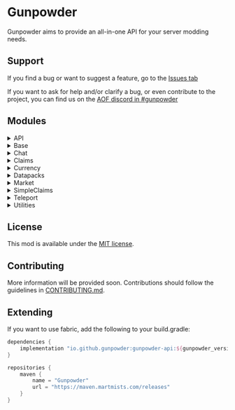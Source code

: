 # Gunpowder

Gunpowder aims to provide an all-in-one API for your server modding needs.

## Support

If you find a bug or want to suggest a feature, go to the [Issues tab](https://github.com/Gunpowder-MC/Gunpowder/issues)

If you want to ask for help and/or clarify a bug, or even contribute to the project, you can find us on the [AOF discord in #gunpowder](https://discord.gg/6rkdm48)


## Modules

<details>
<summary>API</summary>
<h5>Description</h5>

Gunpowder-api is the module used for developing your own modules against.
</details>

<details>
<summary>Base</summary>
<h5>Description</h5>

Gunpowder-base is the core implementation of Gunpowder. This is needed for most modules to work.
</details>

<details>
<summary>Chat</summary>
<h5>Description</h5>

Chat module. Provides nicknames and chat colors.

##### Commands
- /nickname [nickname]
    - Sets your current nickname or clears it. Supports color codes.
</details>

<details>
<summary>Claims</summary>

The Claims module provides the API backend for claiming chunks.
</details>

<details>
<summary>Currency</summary>
<h5>Description</h5>

Module providing the currency handling in Gunpowder as well as some basic commands

##### Commands
- /balance [player]
    - Show your current account balance, or from a specified player
- /pay \<user> \<amount>
    - Send money from your account to someone else
</details>

<details>
<summary>Datapacks</summary>
<h5>Description</h5>

Gunpowder-datapacks is a module that aims to port various utility datapacks for better performance.
Permission has been granted for this by the respective authors, either through explicit permission or following the terms.

Included:
- [Vanilla Tweaks by Xisumavoid](https://www.xisumavoid.com/vanillatweaks)
  - Anti Creeper Grief
  - Anti Enderman Grief
  - Anti Ghast Grief
  - Silence Mobs
  - Player Head Drops
  - More Mob Heads
  
- [Datapacks by VoodooBeard](http://mc.voodoobeard.com/)
  - Shulkermites
  - Auto-Plant Saplings
  - Server Friendly Wither
  - Anti Zombie Breach
  - Apiarist Suit
  - Invisible Item Frames
</details>

<details>
<summary>Market</summary>
<h5>Description</h5>

Public Market module

##### Commands

- /market
    - Opens the market GUI
- /market add \<price> [amount]
    - Adds the current item the player is holding to the market
</details>

<details>
<summary>SimpleClaims</summary>
<h5>Description</h5>

Adds an implementation to claim chunks. If module-currency is installed, claiming can cost money.

##### Commands

- /claim
    - Claim this chunk
- /claim confirm
    - Confirm claiming this chunk if module-currency is installed
- /claim owner
    - Get the owner of this chunk
- /claim add \<player>
    - Allow a player to access this chunk
- /claim remove \<player>
    - Remove access to this chunk from a player
- /claim delete
    - Delete this chunk from being claimed

</details>

<details>
<summary>Teleport</summary>
<h5>Description</h5>

Module for everything related to teleports such as homes and warps

##### Commands

- /sethome [name]
    - Sets a home at your current location
- /home [name]
    - Teleports you to the specified home
- /setwarp [name]
    - Sets a warp at the current location
- /warp [name]
    - Teleports you to the specified warp
- /tpa [player]
    - Sends a teleport request to the specified player
- /tpahere [player]
    - Sends a request to teleport a player to you
</details>

<details>
<summary>Utilities</summary>
<h5>Description</h5>

Includes a bunch of commands and miscellaneous features that don't belong to any specific module.

##### Commands
- /enderchest
    - Opens your ender chest
- /fly 
    - Allows toggling a player's ability to fly.
- /god 
    - Makes a player invulnerable
- /hat 
    - Allows a player to place the item in their hand on their head
- /head 
    - Gives a player another player's head
- /heal 
    - Heals a player
- /invsee [player]
    - Opens a player's inventory
- /ping
    - Get your ping
- /speed 
    - Allows a player's walking and flying speed to be changed
- /tps 
    - Prints the server's current tick rate in ticks per second
- /trash
    - Opens a trash can
- /vanish
    - Allows you to disappear for other players
- /workbench
    - Opens a crafting table
</details>

## License
This mod is available under the [MIT license](LICENSE).

## Contributing
More information will be provided soon. Contributions should follow the guidelines in [CONTRIBUTING.md](CONTRIBUTING.md).

## Extending
If you want to use fabric, add the following to your build.gradle:

```gradle
dependencies {
    implementation "io.github.gunpowder:gunpowder-api:${gunpowder_version}+${minecraft_version}"
}

repositories {
    maven {
        name = "Gunpowder"
        url = "https://maven.martmists.com/releases"
    }
}
```

